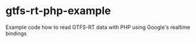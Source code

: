 # gtfs-rt-php-example
Example code how to read GTFS-RT data with PHP using Google's realtime bindings
